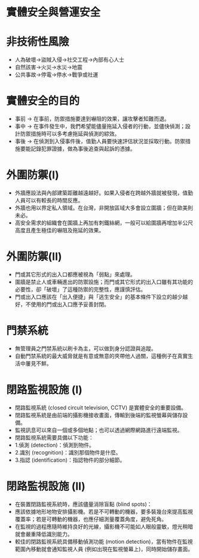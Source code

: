 # 實體安全與營運安全
# 非技術性風險
* 人為破壞->盜賊入侵->社交工程->內部有心人士
* 自然該害->火災->水災->地震
* 公共事故->停電->停水->戰爭或社運

# 實體安全的目的
* 事前 -> 在事前，防禦措施要達到嚇阻的效果，讓攻擊者知難而退。
* 事中 -> 在事件發生中，我們希望能儘量拖延入侵者的行動，並儘快偵測；設計防禦措施時可以多考慮拖延與偵測的綜效。
* 事後 -> 在偵測到入侵事件後，值勤人員要快速評估狀況並採取行動。防禦措施要能記錄犯罪證據，做為事後追查與起訴的憑據。

# 外圍防禦(I)
* 外牆應設法與內部建築距離越遠越好。如果入侵者在跨越外牆就被發現，值勤人員可以有較長的時間反應。
* 外牆也用以界定私人領域。在台灣，非開放區域大多會設立圍牆；但在歐美則未必。
* 高安全需求的組織會在圍牆上再加有刺鐵絲網，一般可以給圍牆再增加半公尺高度且產生極佳的嚇阻及拖延的效果。
# 外圍防禦(II)
* 門或其它形式的出入口都應被視為「弱點」來處理。
* 圍牆是禁止人或車輛進出的防禦設施；而門或其它形式的出入口雖有其功能的必要性，卻「破壞」了這種防禦的完整性，應謹慎評估。
* 門或出入口應該在「出入便捷」與「逃生安全」的基本條件下設立的越少越好，不使用的門或出入口應予妥善封閉。

# 門禁系統
* 無管理員之門禁系統以刷卡為主，可以做到身分認證與追蹤。
* 自動門禁系統的最大威脅就是有意或無意的夾帶他人過關，這種例子在真實生活中屢見不鮮。

# 閉路監視設施 (I)
* 閉路監視系統 (closed circuit television, CCTV) 是實體安全的重要設備。
* 閉路監視系統是由前端的攝影機接收畫面，傳輸到後端的監視螢幕與儲存設備。
* 監視訊息可以來自一個或多個地點；也可以透過網際網路進行遠端監視。
* 閉路監視系統需要具備以下功能：
* 1.偵測 (detection)：偵測到物件。
* 2.識別 (recognition)：識別那個物件是什麼。
* 3.指認 (identification)：指認物件的部分細節。

# 閉路監視設施 (II)
* 在裝置閉路監視系統時，應該儘量消除盲點 (blind spots)：
* 應該依據地形地物安排攝影機。若是不可轉動的機器，要多裝幾台來提高監視覆蓋率；若是可轉動的機器，也應仔細測量覆蓋角度，避免死角。
* 在監視的過程應隨時維持良好的光線，攝影機不可能如人眼般靈敏，燈光稍暗就會嚴重降低識別能力。
* 較佳的閉路監視系統具備移動偵測功能 (motion detection)，當有物件在監視範圍內移動就會通知監視人員 
  (例如出現在監視螢幕上)，同時開始儲存畫面。
